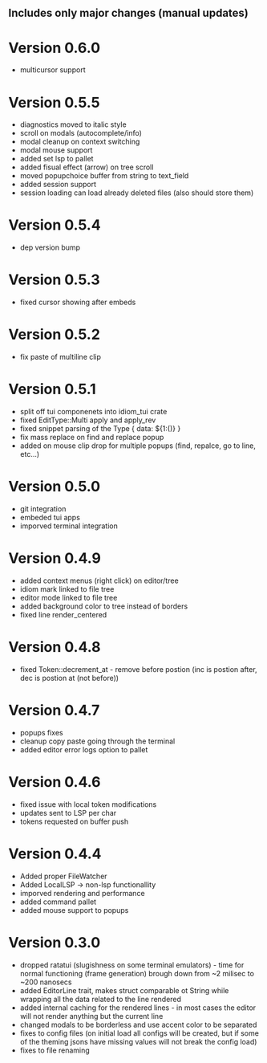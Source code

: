 ## Includes only major changes (manual updates)
# Version 0.6.0
- multicursor support

# Version 0.5.5
- diagnostics moved to italic style
- scroll on modals (autocomplete/info)
- modal cleanup on context switching
- modal mouse support
- added set lsp to pallet
- added fisual effect (arrow) on tree scroll
- moved popupchoice buffer from string to text_field
- added session support
- session loading can load already deleted files (also should store them)

# Version 0.5.4
- dep version bump

# Version 0.5.3
- fixed cursor showing after embeds

# Version 0.5.2
- fix paste of multiline clip

# Version 0.5.1
- split off tui componenets into idiom_tui crate
- fixed EditType::Multi apply and apply_rev
- fixed snippet parsing of the Type { data: ${1:()} }
- fix mass replace on find and replace popup
- added on mouse clip drop for multiple popups (find, repalce, go to line, etc...)

# Version 0.5.0
* git integration
* embeded tui apps
* imporved terminal integration

# Version 0.4.9
* added context menus (right click) on editor/tree
* idiom mark linked to file tree
* editor mode linked to file tree
* added background color to tree instead of borders
* fixed line render_centered

# Version 0.4.8
* fixed Token::decrement_at - remove before postion (inc is postion after, dec is postion at (not before))

# Version 0.4.7
* popups fixes
* cleanup copy paste going through the terminal
* added editor error logs option to pallet

# Version 0.4.6
* fixed issue with local token modifications
* updates sent to LSP per char
* tokens requested on buffer push

# Version 0.4.4
* Added proper FileWatcher
* Added LocalLSP -> non-lsp functionallity
* imporved rendering and performance
* added command pallet
* added mouse support to popups

# Version 0.3.0
* dropped ratatui (slugishness on some terminal emulators) - time for normal functioning (frame generation) brough down from ~2 milisec to ~200 nanosecs
* added EditorLine trait, makes struct comparable ot String while wrapping all the data related to the line rendered
* added internal caching for the rendered lines - in most cases the editor will not render anything but the current line
* changed modals to be borderless and use accent color to be separated
* fixes to config files (on initial load all configs will be created, but if some of the theming jsons have missing values will not break the config load)
* fixes to file renaming